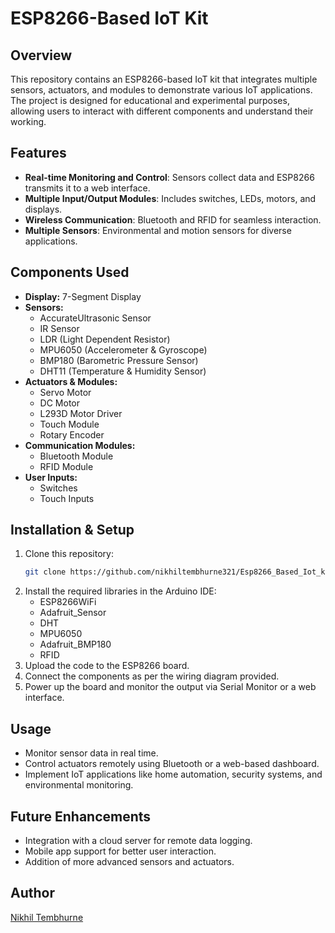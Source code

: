# ESP8266-Based IoT Kit

## Overview
This repository contains an ESP8266-based IoT kit that integrates multiple sensors, actuators, and modules to demonstrate various IoT applications. The project is designed for educational and experimental purposes, allowing users to interact with different components and understand their working.

## Features
- **Real-time Monitoring and Control**: Sensors collect data and ESP8266 transmits it to a web interface.
- **Multiple Input/Output Modules**: Includes switches, LEDs, motors, and displays.
- **Wireless Communication**: Bluetooth and RFID for seamless interaction.
- **Multiple Sensors**: Environmental and motion sensors for diverse applications.

## Components Used
- **Display:** 7-Segment Display
- **Sensors:**
  - AccurateUltrasonic Sensor
  - IR Sensor
  - LDR (Light Dependent Resistor)
  - MPU6050 (Accelerometer & Gyroscope)
  - BMP180 (Barometric Pressure Sensor)
  - DHT11 (Temperature & Humidity Sensor)
- **Actuators & Modules:**
  - Servo Motor
  - DC Motor
  - L293D Motor Driver
  - Touch Module
  - Rotary Encoder
- **Communication Modules:**
  - Bluetooth Module
  - RFID Module
- **User Inputs:**
  - Switches
  - Touch Inputs

## Installation & Setup
1. Clone this repository:
   ```sh
   git clone https://github.com/nikhiltembhurne321/Esp8266_Based_Iot_kit.git
   ```
2. Install the required libraries in the Arduino IDE:
   - ESP8266WiFi
   - Adafruit_Sensor
   - DHT
   - MPU6050
   - Adafruit_BMP180
   - RFID
3. Upload the code to the ESP8266 board.
4. Connect the components as per the wiring diagram provided.
5. Power up the board and monitor the output via Serial Monitor or a web interface.

## Usage
- Monitor sensor data in real time.
- Control actuators remotely using Bluetooth or a web-based dashboard.
- Implement IoT applications like home automation, security systems, and environmental monitoring.

## Future Enhancements
- Integration with a cloud server for remote data logging.
- Mobile app support for better user interaction.
- Addition of more advanced sensors and actuators.



## Author
[Nikhil Tembhurne](https://github.com/nikhiltembhurne321)

